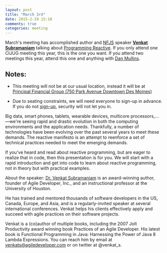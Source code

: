 ```yaml
---
layout: post
title: "March 3rd"
date: 2015-2-19 15:10
comments: true
categories: meeting
---
```

March's meeting has accomplished author and [NFJS] speaker  **[Venkat Subramaniam](venkat)** talking about [Programming Reactive](reactive). If you only attend one CIJUG meeting this year, this is the one you want. If you attend two meetings this year, attend this one and anything with [Dan Mullins](dan).

## Notes:
* This meeting will not be at our usual location, instead it will be at
<a href="/assets/PrincipalCampusMap.pdf">Principal Financial
Group (750 Park Avenue Downtown Des Moines)</a>

* Due to seating constraints, we will need everyone to sign-up in
  advance. If you do not [sign-up], security will not let you in. 

Big data, smart phones, tablets, wearable devices, multicore processors,…—we're seeing rapid and drastic evolution in both the computing environments and the application needs. Thankfully, a number of technologies have been evolving over the past several years to meet these demands. The reactive manifesto is an attempt to reenforce a set of technical practices needed to meet the emerging demands.

If you've heard and read about reactive programming, but are eager to realize that in code, then this presentation is for you. We will start with a rapid introduction and get into code to learn about reactive programming, not in theory but with practical examples.

About the speaker:
[Dr. Venkat Subramaniam](venkat) is an award-winning author, founder of Agile Developer, Inc., and an instructional professor at the University of Houston.

He has trained and mentored thousands of software developers in the US, Canada, Europe, and Asia, and is a regularly-invited speaker at several international conferences. Venkat helps his clients effectively apply and succeed with agile practices on their software projects.

Venkat is a (co)author of multiple books, including the 2007 Jolt Productivity award winning book Practices of an Agile Developer. His latest book is Functional Programming in Java: Harnessing the Power of Java 8 Lambda Expressions. You can reach him by email at venkats@agiledeveloper.com or on twitter at @venkat_s.

[NFJS]:http://nofluffjuststuff.com/home/main
[venkat]:https://twitter.com/venkat_s
[reactive]: https://gist.github.com/staltz/868e7e9bc2a7b8c1f754
[dan]:https://twitter.com/dmullins
[pfg]:/assets/PrincipalCampusMap.pdf
[sign-up]:http://www.aureusgroup.com/form/reactive-programming.aspx
